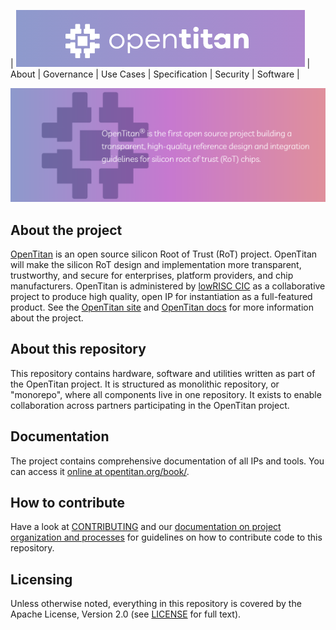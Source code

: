 
| ![OpenTitan logo](./images/header_ot.png) | About | Governance | Use Cases | Specification | Security | Software |

![OpenTitan header](./images/header_top.png)

## About the project

[OpenTitan](https://opentitan.org) is an open source silicon Root of Trust (RoT) project.
OpenTitan will make the silicon RoT design and implementation more transparent, trustworthy, and secure for enterprises, platform providers, and chip manufacturers.
OpenTitan is administered by [lowRISC CIC](https://www.lowrisc.org) as a collaborative project to produce high quality, open IP for instantiation as a full-featured product.
See the [OpenTitan site](https://opentitan.org) and [OpenTitan docs](https://opentitan.org/book/) for more information about the project.

## About this repository

This repository contains hardware, software and utilities written as part of the OpenTitan project.
It is structured as monolithic repository, or "monorepo", where all components live in one repository.
It exists to enable collaboration across partners participating in the OpenTitan project.

## Documentation

The project contains comprehensive documentation of all IPs and tools.
You can access it [online at opentitan.org/book/](https://opentitan.org/book/).

## How to contribute

Have a look at [CONTRIBUTING](CONTRIBUTING.md) and our [documentation on project organization and processes](./doc/project_governance/README.md) for guidelines on how to contribute code to this repository.

## Licensing

Unless otherwise noted, everything in this repository is covered by the Apache License, Version 2.0 (see [LICENSE](https://github.com/lowRISC/opentitan/blob/master/LICENSE) for full text).
